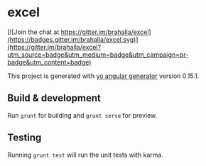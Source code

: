 # excel

[![Join the chat at https://gitter.im/brahalla/excel](https://badges.gitter.im/brahalla/excel.svg)](https://gitter.im/brahalla/excel?utm_source=badge&utm_medium=badge&utm_campaign=pr-badge&utm_content=badge)

This project is generated with [yo angular generator](https://github.com/yeoman/generator-angular)
version 0.15.1.

## Build & development

Run `grunt` for building and `grunt serve` for preview.

## Testing

Running `grunt test` will run the unit tests with karma.
